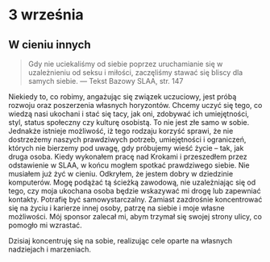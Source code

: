 
# 3 września

## W cieniu innych

> Gdy nie uciekaliśmy od siebie poprzez uruchamianie się w uzależnieniu od seksu i miłości, zaczęliśmy stawać się bliscy dla samych siebie. — Tekst Bazowy SLAA, str. 147

Niekiedy to, co robimy, angażując się związek uczuciowy, jest próbą rozwoju oraz poszerzenia własnych horyzontów. Chcemy uczyć się tego, co wiedzą nasi ukochani i stać się tacy, jak oni, zdobywać ich umiejętności, styl, status społeczny czy kulturę osobistą. To nie jest złe samo w sobie. Jednakże istnieje możliwość, iż tego rodzaju korzyść sprawi, że nie dostrzeżemy naszych prawdziwych potrzeb, umiejętności i ograniczeń, których nie bierzemy pod uwagę, gdy próbujemy wieść życie – tak, jak druga osoba. Kiedy wykonałem pracę nad Krokami i przeszedłem przez odstawienie w SLAA, w końcu mogłem spotkać prawdziwego siebie. Nie musiałem już żyć w cieniu. Odkryłem, że jestem dobry w dziedzinie komputerów. Mogę podążać tą ścieżką zawodową, nie uzależniając się od tego, czy moja ukochana osoba będzie wskazywać mi drogę lub zapewniać kontakty. Potrafię być samowystarczalny. Zamiast zazdrośnie koncentrować się na życiu i karierze innej osoby, patrzę na siebie i moje własne możliwości. Mój sponsor zalecał mi, abym trzymał się swojej strony ulicy, co pomogło mi wzrastać.

Dzisiaj koncentruję się na sobie, realizując cele oparte na własnych nadziejach i marzeniach.
